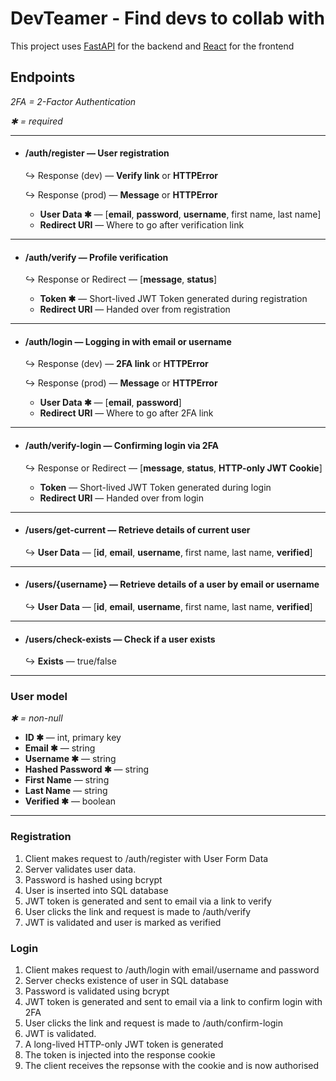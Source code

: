 # DevTeamer - Find devs to collab with

This project uses [FastAPI](https://fastapi.tiangolo.com/) for the backend and [React](https://react.dev/) for the frontend

## Endpoints

*2FA = 2-Factor Authentication*

*✱ = required*

---

- #### /auth/register — User registration
    ↪ Response (dev) — **Verify link** or **HTTPError**

    ↪ Response (prod) — **Message** or **HTTPError**
    
    - **User Data ✱** — [**email**, **password**, **username**, first name, last name]
    - **Redirect URI** — Where to go after verification link

---

- #### /auth/verify — Profile verification
    ↪ Response or Redirect — [**message**, **status**]

    - **Token ✱** — Short-lived JWT Token generated during registration
    - **Redirect URI** — Handed over from registration

---

- #### /auth/login — Logging in with email or username
    ↪ Response (dev) — **2FA link** or **HTTPError**

    ↪ Response (prod) — **Message** or **HTTPError**

    - **User Data ✱** — [**email**, **password**]
    - **Redirect URI** — Where to go after 2FA link

---

- #### /auth/verify-login — Confirming login via 2FA
    ↪ Response or Redirect — [**message**, **status**, **HTTP-only JWT Cookie**]

    - **Token** — Short-lived JWT Token generated during login
    - **Redirect URI** — Handed over from login

---

- #### /users/get-current — Retrieve details of current user
    ↪ **User Data** — [**id**, **email**, **username**, first name, last name, **verified**]

---

- #### /users/{username} — Retrieve details of a user by email or username
    ↪ **User Data** — [**id**, **email**, **username**, first name, last name, **verified**]

---

- #### /users/check-exists — Check if a user exists
    ↪ **Exists** — true/false

---

### User model

*✱ = non-null*

- **ID ✱** — int, primary key
- **Email ✱** — string
- **Username ✱** — string
- **Hashed Password ✱** — string
- **First Name** — string
- **Last Name** — string
- **Verified ✱** — boolean

---

### Registration

1. Client makes request to /auth/register with User Form Data
2. Server validates user data.
3. Password is hashed using bcrypt
4. User is inserted into SQL database
5. JWT token is generated and sent to email via a link to verify
6. User clicks the link and request is made to /auth/verify
7. JWT is validated and user is marked as verified


### Login

1. Client makes request to /auth/login with email/username and password
2. Server checks existence of user in SQL database
3. Password is validated using bcrypt
5. JWT token is generated and sent to email via a link to confirm login with 2FA
6. User clicks the link and request is made to /auth/confirm-login
7. JWT is validated.
8. A long-lived HTTP-only JWT token is generated
9. The token is injected into the response cookie
10. The client receives the repsonse with the cookie and is now authorised